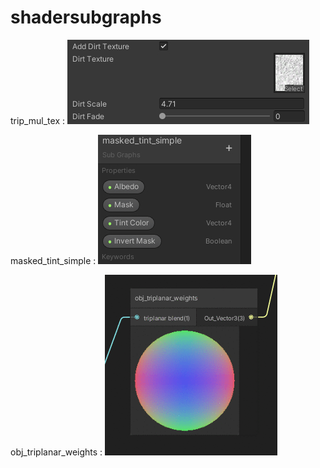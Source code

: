 # shadersubgraphs

trip_mul_tex  :  ![](trip_mul_tex.jpg)

masked_tint_simple : ![](masked_tint_simple.jpg)

obj_triplanar_weights : ![](obj_triplanar_weights.gif)
